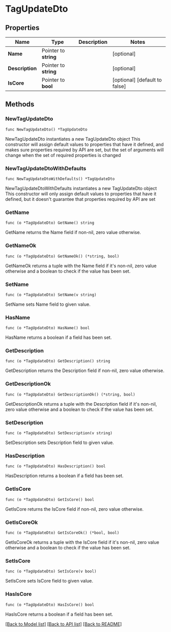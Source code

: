 # TagUpdateDto

## Properties

Name | Type | Description | Notes
------------ | ------------- | ------------- | -------------
**Name** | Pointer to **string** |  | [optional] 
**Description** | Pointer to **string** |  | [optional] 
**IsCore** | Pointer to **bool** |  | [optional] [default to false]

## Methods

### NewTagUpdateDto

`func NewTagUpdateDto() *TagUpdateDto`

NewTagUpdateDto instantiates a new TagUpdateDto object
This constructor will assign default values to properties that have it defined,
and makes sure properties required by API are set, but the set of arguments
will change when the set of required properties is changed

### NewTagUpdateDtoWithDefaults

`func NewTagUpdateDtoWithDefaults() *TagUpdateDto`

NewTagUpdateDtoWithDefaults instantiates a new TagUpdateDto object
This constructor will only assign default values to properties that have it defined,
but it doesn't guarantee that properties required by API are set

### GetName

`func (o *TagUpdateDto) GetName() string`

GetName returns the Name field if non-nil, zero value otherwise.

### GetNameOk

`func (o *TagUpdateDto) GetNameOk() (*string, bool)`

GetNameOk returns a tuple with the Name field if it's non-nil, zero value otherwise
and a boolean to check if the value has been set.

### SetName

`func (o *TagUpdateDto) SetName(v string)`

SetName sets Name field to given value.

### HasName

`func (o *TagUpdateDto) HasName() bool`

HasName returns a boolean if a field has been set.

### GetDescription

`func (o *TagUpdateDto) GetDescription() string`

GetDescription returns the Description field if non-nil, zero value otherwise.

### GetDescriptionOk

`func (o *TagUpdateDto) GetDescriptionOk() (*string, bool)`

GetDescriptionOk returns a tuple with the Description field if it's non-nil, zero value otherwise
and a boolean to check if the value has been set.

### SetDescription

`func (o *TagUpdateDto) SetDescription(v string)`

SetDescription sets Description field to given value.

### HasDescription

`func (o *TagUpdateDto) HasDescription() bool`

HasDescription returns a boolean if a field has been set.

### GetIsCore

`func (o *TagUpdateDto) GetIsCore() bool`

GetIsCore returns the IsCore field if non-nil, zero value otherwise.

### GetIsCoreOk

`func (o *TagUpdateDto) GetIsCoreOk() (*bool, bool)`

GetIsCoreOk returns a tuple with the IsCore field if it's non-nil, zero value otherwise
and a boolean to check if the value has been set.

### SetIsCore

`func (o *TagUpdateDto) SetIsCore(v bool)`

SetIsCore sets IsCore field to given value.

### HasIsCore

`func (o *TagUpdateDto) HasIsCore() bool`

HasIsCore returns a boolean if a field has been set.


[[Back to Model list]](../README.md#documentation-for-models) [[Back to API list]](../README.md#documentation-for-api-endpoints) [[Back to README]](../README.md)


